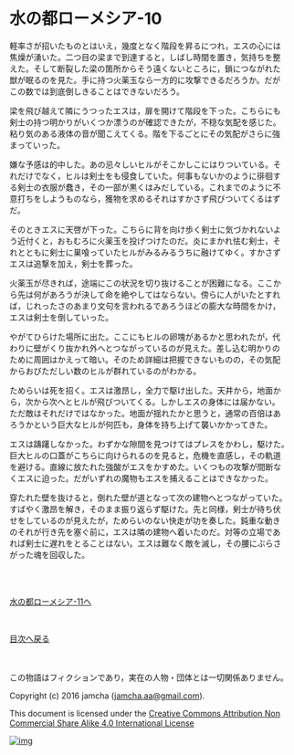# 水の都ローメシア-10

軽率さが招いたものとはいえ，幾度となく階段を昇るにつれ，エスの心には  
焦燥が湧いた。二つ目の梁まで到達すると，しばし時間を置き，気持ちを整  
えた。そして断裂した梁の箇所からそう遠くないところに，鎖につながれた  
獣が眠るのを見た。手に持つ火薬玉なら一方的に攻撃できるだろうか。だが  
この数では到底倒しきることはできないだろう。  

梁を飛び越えて隣にうつったエスは，扉を開けて階段を下った。こちらにも  
剣士の持つ明かりがいくつか漂うのが確認できたが，不穏な気配を感じた。  
粘り気のある液体の音が聞こえてくる。階を下るごとにその気配がさらに強  
まっていった。  

嫌な予感は的中した。あの忌々しいヒルがそこかしこにはりついている。そ  
れだけでなく，ヒルは剣士をも侵食していた。何事もないかのように徘徊す  
る剣士の衣服が蠢き，その一部が黒くはみだしている。これまでのように不  
意打ちをしようものなら，獲物を求めるそれはすかさず飛びついてくるはず  
だ。  

そのときエスに天啓が下った。こちらに背を向け歩く剣士に気づかれないよ  
う近付くと，おもむろに火薬玉を投げつけたのだ。炎にまかれ怯む剣士，そ  
れとともに剣士に巣喰っていたヒルがみるみるうちに融けてゆく。すかさず  
エスは追撃を加え，剣士を葬った。  

火薬玉が尽きれば，途端にこの状況を切り抜けることが困難になる。ここか  
ら先は何があろうが決して命を絶やしてはならない。傍らに人がいたとすれ  
ば，じれったさのあまり文句を言われるであろうほどの膨大な時間をかけ，  
エスは剣士を倒していった。  

やがてひらけた場所に出た。ここにもヒルの卵塊があるかと思われたが，代  
わりに壁がくり抜かれ外へとつながっているのが見えた。差し込む明かりの  
ために周囲はかえって暗い。そのため詳細は把握できないものの，その気配  
からおびただしい数のヒルが群れているのがわかる。  

ためらいは死を招く。エスは激昂し，全力で駆け出した。天井から，地面か  
ら，次から次へとヒルが飛びついてくる。しかしエスの身体には届かない。  
ただ敵はそれだけではなかった。地面が揺れたかと思うと，通常の百倍はあ  
ろうかという巨大なヒルが何匹も，身体を持ち上げて襲いかかってきた。  

エスは躊躇しなかった。わずかな隙間を見つけてはプレスをかわし，駆けた。  
巨大ヒルの口蓋がこちらに向けられるのを見ると，危機を直感し，その軌道  
を避ける。直線に放たれた強酸がエスをかすめた。いくつもの攻撃が間断な  
くエスに迫った。だがいずれの魔物もエスを捕えることはできなかった。  

穿たれた壁を抜けると，倒れた壁が道となって次の建物へとつながっていた。  
すばやく激昂を解き，そのまま振り返らず駆けた。先と同様，剣士が待ち伏  
せをしているのが見えたが，ためらいのない快走が功を奏した。鈍重な動き  
のそれが行き先を塞ぐ前に，エスは隣の建物へ着いたのだ。対等の立場であ  
れば剣士に遅れをとることはない。エスは難なく敵を滅し，その腰にぶらさ  
がった魂を回収した。  

<br>  
<br>  

[水の都ローメシア-11へ](https://github.com/jamcha-aa/EbonyBlades/blob/master/articles/lawmessiah/11.md)  

<br>  

[目次へ戻る](https://github.com/jamcha-aa/EbonyBlades/blob/master/README.md)  

<br>  
<br>  
この物語はフィクションであり，実在の人物・団体とは一切関係ありません。  

Copyright (c) 2016 jamcha (jamcha.aa@gmail.com).  

This document is licensed under the [Creative Commons Attribution Non Commercial Share Alike 4.0 International License](http://creativecommons.org/licenses/by-nc-sa/4.0/deed)  

[![img](http://i.creativecommons.org/l/by-nc-sa/3.0/80x15.png)](http://creativecommons.org/licenses/by-nc-sa/4.0/deed)